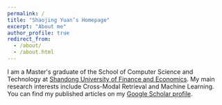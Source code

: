 ```yaml
---
permalink: /
title: "Shaojing Yuan’s Homepage"
excerpt: "About me"
author_profile: true
redirect_from: 
  - /about/
  - /about.html
---
```


I am a Master's graduate of the School of Computer Science and Technology at [Shandong University of Finance and Economics](http://en.sdufe.edu.cn/). My main research interests include Cross-Modal Retrieval and Machine Learning. You can find my published articles on my [Google Scholar profile](https://scholar.google.com/citations?hl=zh-CN&user=h7qeChwAAAAJ).
